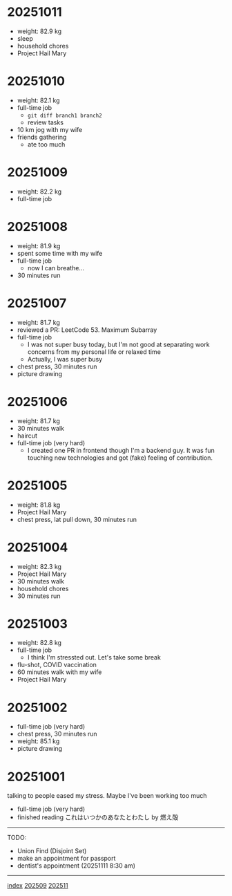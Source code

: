 <head><meta name="viewport" content="width=device-width, initial-scale=1.0, user-scalable=yes" /><meta charset="UTF-8"></head>

# 20251011

- weight: 82.9 kg
- sleep
- household chores
- Project Hail Mary

# 20251010

- weight: 82.1 kg
- full-time job
	- `git diff branch1 branch2`
	- review tasks
- 10 km jog with my wife
- friends gathering
	- ate too much

# 20251009

- weight: 82.2 kg
- full-time job

# 20251008

- weight: 81.9 kg
- spent some time with my wife
- full-time job
	- now I can breathe...
- 30 minutes run

# 20251007

- weight: 81.7 kg
- reviewed a PR: LeetCode 53. Maximum Subarray
- full-time job
	- I was not super busy today, but I'm not good at separating work concerns from my personal life or relaxed time
	- Actually, I was super busy
- chest press, 30 minutes run
- picture drawing

# 20251006

- weight: 81.7 kg
- 30 minutes walk
- haircut
- full-time job (very hard)
	- I created one PR in frontend though I'm a backend guy. It was fun touching new technologies and got (fake) feeling of contribution.

# 20251005

- weight: 81.8 kg
- Project Hail Mary
- chest press, lat pull down, 30 minutes run

# 20251004

- weight: 82.3 kg
- Project Hail Mary
- 30 minutes walk
- household chores
- 30 minutes run

# 20251003

- weight: 82.8 kg
- full-time job
	- I think I'm stressted out. Let's take some break
- flu-shot, COVID vaccination
- 60 minutes walk with my wife
- Project Hail Mary

# 20251002

- full-time job (very hard)
- chest press, 30 minutes run
- weight: 85.1 kg
- picture drawing

# 20251001

talking to people eased my stress. Maybe I've been working too much

- full-time job (very hard)
- finished reading これはいつかのあなたとわたし by 燃え殻

---

TODO:

- Union Find (Disjoint Set)
- make an appointment for passport
- dentist's appointment (20251111 8:30 am)

---

[index](../index.html)
[202509](202509.html)
[202511](202511.html)
